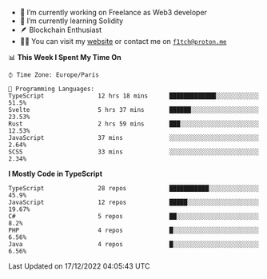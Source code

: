 - 🔭 I’m currently working on Freelance as Web3 developer
- 🌱 I’m currently learning Solidity
- 🪶 Blockchain Enthusiast
- 👨‍💻 You can visit my [website](https://f1tch.xyz) or contact me on [`f1tch@proton.me`](mailto:f1tch@proton.me)

<!--START_SECTION:waka-->
📊 **This Week I Spent My Time On** 

```text
⌚︎ Time Zone: Europe/Paris

💬 Programming Languages: 
TypeScript               12 hrs 18 mins      █████████████░░░░░░░░░░░░   51.5% 
Svelte                   5 hrs 37 mins       ██████░░░░░░░░░░░░░░░░░░░   23.53% 
Rust                     2 hrs 59 mins       ███░░░░░░░░░░░░░░░░░░░░░░   12.53% 
JavaScript               37 mins             ░░░░░░░░░░░░░░░░░░░░░░░░░   2.64% 
SCSS                     33 mins             ░░░░░░░░░░░░░░░░░░░░░░░░░   2.34%

```

**I Mostly Code in TypeScript** 

```text
TypeScript               28 repos            ███████████░░░░░░░░░░░░░░   45.9% 
JavaScript               12 repos            █████░░░░░░░░░░░░░░░░░░░░   19.67% 
C#                       5 repos             ██░░░░░░░░░░░░░░░░░░░░░░░   8.2% 
PHP                      4 repos             █░░░░░░░░░░░░░░░░░░░░░░░░   6.56% 
Java                     4 repos             █░░░░░░░░░░░░░░░░░░░░░░░░   6.56%

```



 Last Updated on 17/12/2022 04:05:43 UTC
<!--END_SECTION:waka-->
